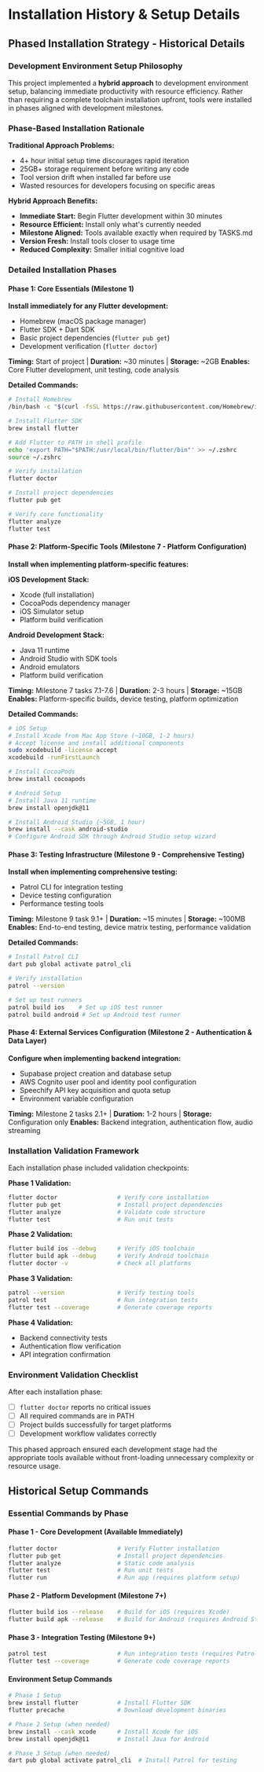 # Installation History & Setup Details

## Phased Installation Strategy - Historical Details

### Development Environment Setup Philosophy

This project implemented a **hybrid approach** to development environment setup, balancing immediate productivity with resource efficiency. Rather than requiring a complete toolchain installation upfront, tools were installed in phases aligned with development milestones.

### Phase-Based Installation Rationale

**Traditional Approach Problems:**
- 4+ hour initial setup time discourages rapid iteration
- 25GB+ storage requirement before writing any code
- Tool version drift when installed far before use
- Wasted resources for developers focusing on specific areas

**Hybrid Approach Benefits:**
- **Immediate Start:** Begin Flutter development within 30 minutes
- **Resource Efficient:** Install only what's currently needed
- **Milestone Aligned:** Tools available exactly when required by TASKS.md
- **Version Fresh:** Install tools closer to usage time
- **Reduced Complexity:** Smaller initial cognitive load

### Detailed Installation Phases

#### Phase 1: Core Essentials (Milestone 1)
**Install immediately for any Flutter development:**
- Homebrew (macOS package manager)
- Flutter SDK + Dart SDK
- Basic project dependencies (`flutter pub get`)
- Development verification (`flutter doctor`)

**Timing:** Start of project | **Duration:** ~30 minutes | **Storage:** ~2GB
**Enables:** Core Flutter development, unit testing, code analysis

**Detailed Commands:**
```bash
# Install Homebrew
/bin/bash -c "$(curl -fsSL https://raw.githubusercontent.com/Homebrew/install/HEAD/install.sh)"

# Install Flutter SDK
brew install flutter

# Add Flutter to PATH in shell profile
echo 'export PATH="$PATH:/usr/local/bin/flutter/bin"' >> ~/.zshrc
source ~/.zshrc

# Verify installation
flutter doctor

# Install project dependencies
flutter pub get

# Verify core functionality
flutter analyze
flutter test
```

#### Phase 2: Platform-Specific Tools (Milestone 7 - Platform Configuration)
**Install when implementing platform-specific features:**

**iOS Development Stack:**
- Xcode (full installation)
- CocoaPods dependency manager
- iOS Simulator setup
- Platform build verification

**Android Development Stack:**
- Java 11 runtime
- Android Studio with SDK tools
- Android emulators
- Platform build verification

**Timing:** Milestone 7 tasks 7.1-7.6 | **Duration:** 2-3 hours | **Storage:** ~15GB
**Enables:** Platform-specific builds, device testing, platform optimization

**Detailed Commands:**
```bash
# iOS Setup
# Install Xcode from Mac App Store (~10GB, 1-2 hours)
# Accept license and install additional components
sudo xcodebuild -license accept
xcodebuild -runFirstLaunch

# Install CocoaPods
brew install cocoapods

# Android Setup
# Install Java 11 runtime
brew install openjdk@11

# Install Android Studio (~5GB, 1 hour)
brew install --cask android-studio
# Configure Android SDK through Android Studio setup wizard
```

#### Phase 3: Testing Infrastructure (Milestone 9 - Comprehensive Testing)
**Install when implementing comprehensive testing:**
- Patrol CLI for integration testing
- Device testing configuration
- Performance testing tools

**Timing:** Milestone 9 task 9.1+ | **Duration:** ~15 minutes | **Storage:** ~100MB
**Enables:** End-to-end testing, device matrix testing, performance validation

**Detailed Commands:**
```bash
# Install Patrol CLI
dart pub global activate patrol_cli

# Verify installation
patrol --version

# Set up test runners
patrol build ios    # Set up iOS test runner
patrol build android # Set up Android test runner
```

#### Phase 4: External Services Configuration (Milestone 2 - Authentication & Data Layer)
**Configure when implementing backend integration:**
- Supabase project creation and database setup
- AWS Cognito user pool and identity pool configuration
- Speechify API key acquisition and quota setup
- Environment variable configuration

**Timing:** Milestone 2 tasks 2.1+ | **Duration:** 1-2 hours | **Storage:** Configuration only
**Enables:** Backend integration, authentication flow, audio streaming

### Installation Validation Framework

Each installation phase included validation checkpoints:

**Phase 1 Validation:**
```bash
flutter doctor                 # Verify core installation
flutter pub get                # Install project dependencies
flutter analyze                # Validate code structure
flutter test                   # Run unit tests
```

**Phase 2 Validation:**
```bash
flutter build ios --debug      # Verify iOS toolchain
flutter build apk --debug      # Verify Android toolchain
flutter doctor -v              # Check all platforms
```

**Phase 3 Validation:**
```bash
patrol --version               # Verify testing tools
patrol test                    # Run integration tests
flutter test --coverage        # Generate coverage reports
```

**Phase 4 Validation:**
- Backend connectivity tests
- Authentication flow verification
- API integration confirmation

### Environment Validation Checklist
After each installation phase:
- [ ] `flutter doctor` reports no critical issues
- [ ] All required commands are in PATH
- [ ] Project builds successfully for target platforms
- [ ] Development workflow validates correctly

This phased approach ensured each development stage had the appropriate tools available without front-loading unnecessary complexity or resource usage.

## Historical Setup Commands

### Essential Commands by Phase

#### Phase 1 - Core Development (Available Immediately)
```bash
flutter doctor                 # Verify Flutter installation
flutter pub get                # Install project dependencies
flutter analyze                # Static code analysis
flutter test                   # Run unit tests
flutter run                    # Run app (requires platform setup)
```

#### Phase 2 - Platform Development (Milestone 7+)
```bash
flutter build ios --release    # Build for iOS (requires Xcode)
flutter build apk --release    # Build for Android (requires Android Studio)
```

#### Phase 3 - Integration Testing (Milestone 9+)
```bash
patrol test                    # Run integration tests (requires Patrol CLI)
flutter test --coverage        # Generate code coverage reports
```

#### Environment Setup Commands
```bash
# Phase 1 Setup
brew install flutter           # Install Flutter SDK
flutter precache               # Download development binaries

# Phase 2 Setup (when needed)
brew install --cask xcode      # Install Xcode for iOS
brew install openjdk@11        # Install Java for Android

# Phase 3 Setup (when needed)
dart pub global activate patrol_cli  # Install Patrol for testing
```